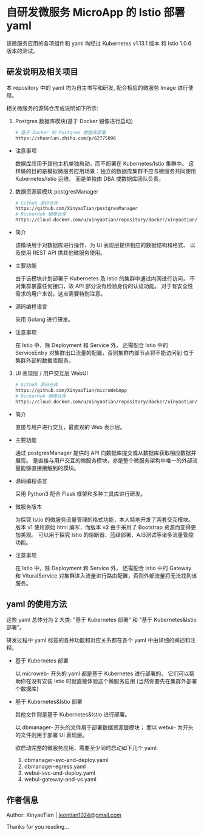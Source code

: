 # 自研发微服务 MicroApp 的 Istio 部署 yaml

该微服务应用的各项组件和 yaml 均经过 Kubernetes v1.13.1 版本 和 Istio 1.0.6 版本的测试。


## 研发说明及相关项目

本 repository 中的 yaml 均为自主书写和研发, 配合相应的微服务 Image 进行使用。

相关微服务的源码仓库或说明如下所示:

1. Postgres 数据库模块(基于 Docker 镜像进行启动)

    ```bash
    # 基于 Docker 的 Postgres 数据库部署
    https://zhuanlan.zhihu.com/p/62775096
    ```

- 注意事项

    数据库应用于其他主机单独启动，而不部署在 Kubernetes/Istio 集群中。
    这样做的目的是模拟微服务应用场景：独立的数据库集群不应与微服务共同使用 Kubernetes/Istio 运维。
    而是单独由 DBA 或数据库团队负责。
    
    
2. 数据资源层模块 postgresManager

    ```bash
    # Github 源码仓库
    https://github.com/XinyaoTian/postgresManager
    # DockerHub 镜像仓库
    https://cloud.docker.com/u/xinyaotian/repository/docker/xinyaotian/psqlmanager
    ```
    
- 简介
    
    该模块用于对数据库进行操作、为 UI 表现层提供相应的数据结构和格式、
    以及使用 REST API 供其他微服务使用。
    
- 主要功能

    由于该模块计划部署于 Kubernetes 及 Istio 的集群中通过内网进行访问，
    不对集群暴露任何接口，故 API 部分没有检验身份的认证功能。
    对于有安全性需求的用户来说，这点需要特别注意。
    
- 源码编程语言

    采用 Golang 进行研发。
    
- 注意事项

    在 Istio 中，除 Deployment 和 Service 外，
    还需配合 Istio 中的 ServiceEntry 对集群出口流量的配置，否则集群内部节点将不能访问到
    位于集群外部的数据库服务。
    
    
3. UI 表现层 / 用户交互层 WebUI

    ```bash
    # Github 源码仓库
    https://github.com/XinyaoTian/microWebApp
    # DockerHub 镜像仓库
    https://cloud.docker.com/u/xinyaotian/repository/docker/xinyaotian/microweb-ui
    ```

- 简介

    直接与用户进行交互，最直观的 Web 表示层。
    
- 主要功能

    通过 postgresManager 提供的 API 向数据库提交或从数据库获取相应数据并展现。
    是直接与用户交互的微服务模块，亦是整个微服务架构中唯一的外部流量能够直接接触到的模块。
    
- 源码编程语言

    采用 Python3 配合 Flask 框架和多种工具库进行研发。
    
- 微服务版本

    为探究 Istio 的微服务流量管理的格式功能，本人特地开发了两套交互模块。
    版本 v1 使用原始 html 编写，而版本 v2 由于采用了 Bootstrap 资源而变得更加美观。
    可以用于探究 Istio 的熔断器、蓝绿部署、A/B测试等诸多流量管控功能。
    
- 注意事项

    在 Istio 中，除 Deployment 和 Service 外，
    还需配合 Istio 中的 Gateway 和 VituralService 
    对集群进入流量进行路由配置，否则外部流量将无法找到该服务。
    

## yaml 的使用方法

这些 yaml 总体分为 2 大类: "基于 Kubernetes 部署" 和 "基于 Kubernetes&Istio 部署"。

研发过程中 yaml 标签的各种功能和对应关系都在各个 yaml 中由详细的阐述和注释。

- 基于 Kubernetes 部署

    以 microweb- 开头的 yaml 都是基于 Kubernetes 进行部署的。
    它们可以帮助你在没有安装 Istio 时就直接体验这个微服务应用
    (当然你要先在集群外部署个数据库)
    
- 基于 Kubernetes&Istio 部署

    其他文件则是基于 Kubernetes&Istio 进行部署。
    
    以 dbmanager- 开头的文件用于部署数据资源层模块；
    而以 webui- 为开头的文件则用于部署 UI 表现层。
    
    欲启动完整的微服务应用，需要至少同时启动如下几个 yaml:
    
    1. dbmanager-svc-and-deploy.yaml 
    2. dbmanager-egress.yaml
    3. webui-svc-and-deploy.yaml
    4. webui-gateway-and-vs.yaml
    
    
## 作者信息

Author: XinyaoTian | leontian1024@gmail.com

Thanks for you reading...
    

